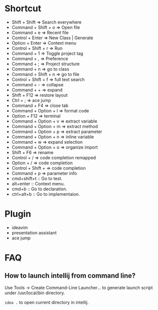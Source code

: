 # Shortcut

+ Shift + Shift => Search everywhere
+ Command + Shift + o => Open file
+ Command + e => Recent file
+ Control + Enter => New Class | Generate
+ Option + Enter => Context menu
+ Control + Shift + r => Run
+ Command + 1 => Toggle project tag
+ Command + , => Preference
+ Command + ; => Project structure
+ Command + n => go to class
+ Command + Shift + n => go to file
+ Control + Shift + f => full text search
+ Command + - => collapse
+ Command + + => expand
+ Shift + F12 => restore layout
+ Ctrl + ; => ace jump
+ Command + F4 => close tab
+ Command + Option + l => format code
+ Option + F12 => terminal
+ Command + Option + v => extract variable
+ Command + Option + m => extract method
+ Command + Option + p => extract parameter
+ Command + Option + n => inline variable
+ Command + w => expand selection
+ Command + Option + o => organize import
+ Shift + F6 => rename
+ Control + / => code completion remapped
+ Option + / => code completion
+ Control + Shift + <SPC> => code completion
+ Command + p => parameter info
+ cmd+shift+t :: Go to test.
+ alt+enter :: Context menu.
+ cmd+b :: Go to declaration.
+ ctrl+alt+b :: Go to implementaion.


# Plugin

- ideavim
- presentation assistant
- ace jump


# FAQ

## How to launch intellij from command line?

Use Tools -> Create Command-Line Launcher... to generate launch script under /usr/local/bin directory.

`idea .` to open current directory in intellij.
